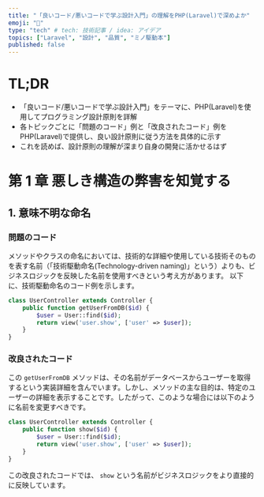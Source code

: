 ```yaml
---
title: "「良いコード/悪いコードで学ぶ設計入門」の理解をPHP(Laravel)で深めよか"
emoji: "👻"
type: "tech" # tech: 技術記事 / idea: アイデア
topics: ["Laravel", "設計", "品質", "ミノ駆動本"]
published: false
---
```


# TL;DR

- 「良いコード/悪いコードで学ぶ設計入門」をテーマに、PHP(Laravel)を使用してプログラミング設計原則を詳解
- 各トピックごとに「問題のコード」例と「改良されたコード」例を PHP(Laravel)で提供し、良い設計原則に従う方法を具体的に示す
- これを読めば、設計原則の理解が深まり自身の開発に活かせるはず

# 第 1 章 悪しき構造の弊害を知覚する

## 1. 意味不明な命名

### 問題のコード

メソッドやクラスの命名においては、技術的な詳細や使用している技術そのものを表す名前（「技術駆動命名(Technology-driven naming)」という）よりも、ビジネスロジックを反映した名前を使用すべきという考え方があります。
以下に、技術駆動命名のコード例を示します。

```php
class UserController extends Controller {
    public function getUserFromDB($id) {
        $user = User::find($id);
        return view('user.show', ['user' => $user]);
    }
}
```

### 改良されたコード

この `getUserFromDB` メソッドは、その名前がデータベースからユーザーを取得するという実装詳細を含んでいます。しかし、メソッドの主な目的は、特定のユーザーの詳細を表示することです。したがって、このような場合には以下のように名前を変更すべきです。

```php
class UserController extends Controller {
    public function show($id) {
        $user = User::find($id);
        return view('user.show', ['user' => $user]);
    }
}
```

この改良されたコードでは、 `show` という名前がビジネスロジックをより直接的に反映しています。
